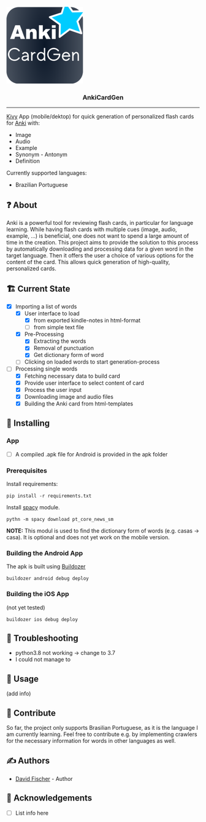 

![GitHub Logo](assets/AnkiCardGen_small.png)

<h3 align="center">AnkiCardGen</h3>

<!--

<div align="center">
  [![Status](https://img.shields.io/badge/status-active-success.svg)]() 
  [![GitHub Issues](https://img.shields.io/github/issues/kylelobo/The-Documentation-Compendium.svg)](https://github.com/kylelobo/The-Documentation-Compendium/issues)
  [![GitHub Pull Requests](https://img.shields.io/github/issues-pr/kylelobo/The-Documentation-Compendium.svg)](https://github.com/kylelobo/The-Documentation-Compendium/pulls)
  [![License](https://img.shields.io/badge/license-MIT-blue.svg)](/LICENSE)

</div>

-->
---
[Kivy](https://kivy.org/) App (mobile/dektop) for quick generation of personalized flash cards for [Anki](https://apps.ankiweb.net/) with:

* Image
* Audio
* Example
* Synonym - Antonym
* Definition

Currently supported languages:
* Brazilian Portuguese


## ❓ About 
Anki is a powerful tool for reviewing flash cards, in particular for language learning.
While having flash cards with multiple cues (image, audio, example, ...) is beneficial, one does not want to spend a large amount of time in the creation. This project aims to provide the solution to this process
by automatically downloading and processing data for a given word in the target language. Then it offers the user a choice of various options for the content of the card.
This allows quick generation of high-quality, personalized cards.

## 🏗 Current State

* [x] Importing a list of words
    * [x] User interface to load
        * [x] from exported kindle-notes in html-format
        * [ ] from simple text file
    * [x] Pre-Processing
        * [x] Extracting the words
        * [x] Removal of punctuation
        * [x] Get dictionary form of word
    * [ ] Clicking on loaded words to start generation-process
* [ ] Processing single words
    * [x] Fetching necessary data to build card
    * [x] Provide user interface to select content of card
    * [x] Process the user input
    * [x] Downloading image and audio files
    * [x] Building the Anki card from html-templates

## 🔧 Installing 

### App
<!-- TODO: Add apk file-->

* [ ] A compiled .apk file for Android is provided in the apk folder

### Prerequisites

Install requirements:
```
pip install -r requirements.txt
```

Install [spacy](https://github.com/explosion/spaCy) module. 

```
pythn -m spacy download pt_core_news_sm
```

**NOTE:** This modul is used to find the dictionary form of words (e.g. casas -> casa). It is optional and does not yet work on the mobile version.

### Building the Android App

The apk is built using [Buildozer](https://buildozer.readthedocs.io/en/latest/)
```
buildozer android debug deploy
```

### Building the iOS App
(not yet tested)
```
buildozer ios debug deploy
```

## :microscope: Troubleshooting

* python3.8 not working -> change to 3.7
* I could not manage to 

## 🎈 Usage 
(add info)

## 🚀 Contribute
So far, the project only supports Brasilian Portuguese, as it is the language I am currently learning.
Feel free to contribute e.g. by implementing crawlers for the necessary information for words in other languages as well.

## ✍️ Authors 
- [David Fischer](https://github.com/david-fischer) - Author

<!--
See also the list of [contributors](https://github.com/kylelobo/The-Documentation-Compendium/contributors) who participated in this project.
-->

## 🎉 Acknowledgements 

* [ ] List info here
